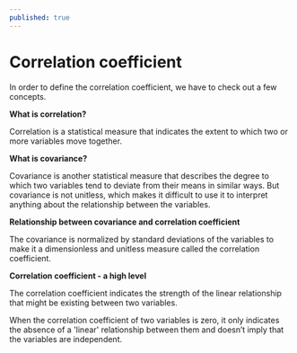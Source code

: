 ```yaml
---
published: true
---
```

# Correlation coefficient

In order to define the correlation coefficient, we have to check out a few concepts.


**What is correlation?**

Correlation is a statistical measure that indicates the extent to which two or more variables move together.



**What is covariance?**

Covariance is another statistical measure that describes the degree to which two variables tend to deviate from their means in similar ways. But covariance is not unitless, which makes it difficult to use it to interpret anything about the relationship between the variables.



**Relationship between covariance and correlation coefficient**

The covariance is normalized by standard deviations of the variables to make it a dimensionless and unitless measure called the correlation coefficient.



**Correlation coefficient - a high level**

The correlation coefficient indicates the strength of the linear relationship that might be existing between two variables.

When the correlation coefficient of two variables is zero, it only indicates the absence of a 'linear' relationship between them and doesn’t imply that the variables are independent.

